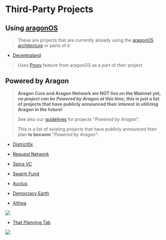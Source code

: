 # Third-Party Projects

## Using [aragonOS](https://hack.aragon.org/docs/aragonos-ref.html)
> These are projects that are currently already using the [aragonOS architecture](https://hack.aragon.org/docs/aragonos-ref.html) or parts of it

- [Decentraland](https://decentraland.org/)
> Uses [Proxy](https://hack.aragon.org/docs/aragonos-ref.html#3-upgradeability) feature from aragonOS as a part of their project

## Powered by Aragon
> **Aragon Core and Aragon Network are NOT live on the Mainnet yet, _no project can be Powered by Aragon at this time_, this is just a list of projects that have publicly announced their interest in utilizing Aragon in the future!**
>
> See also our [guidelines](https://wiki.aragon.org/design/powered_by_aragon/) for projects "_Powered by Aragon_". 
>
> This is a list of existing projects that have publicly announced their plan **to become** "_Powered by Aragon_":

- [District0x](https://district0x.io)

- [Request Network](https://request.network)

- [Spice VC](https://www.spicevc.com)

- [Swarm Fund](http://swarm.fund)

- [Auctus](https://auctus.org/)

- [Democracy Earth](https://democracy.earth)

- [Althea](https://altheamesh.com/)

![](../images/projects/althea.jpg)

- [That Planning Tab](https://github.com/aragon/nest/pull/24)

![](../images/projects/that_planning_tab.jpg)
